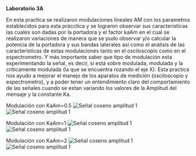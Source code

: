 **Laboratorio 3A**

En esta practica se realizaron modulaciones lineales AM con los parametros establecidos para esta prácctica y se lograron observar sus caracteristicas  las cuales son dadas por la portadora y el factor kaAm en el cual se realizaron variaciones  de manera que se pudo observar y/o calcular la potencia de la portadora y sus bandas laterales así como el análisis de las características de estas modulaciones tanto en el osciloscopio como en el espectrometro. Y más importante saber que tipo de modulación esta experimentando la señal, es decir, si está sobre modulada, modulada y la criticamente modulada (la que se encuentra rozando el eje X).
Esta practica nos ayudo a mejorar el manejo de los aparatos de medición (osciloscopio y espectrometro), y a poder tener un entendimiento claro del comportamiento de las señales cuando se estan variando los valores de la Amplitud del mensaje y la constante Ka.

Modulación con KaAm=0.5
![Señal coseno amplitud 1](KaAm=05.png)
![Señal coseno amplitud 1](Measurement0024.png)

Modulación con KaAm=1
![Señal coseno amplitud 1](KaAm=1.png)
![Señal coseno amplitud 1](Measurement0023.png)

Modulación con KaAm=2
![Señal coseno amplitud 1](KaAm=2.png)
![Señal coseno amplitud 1](Measurement0022.png)
